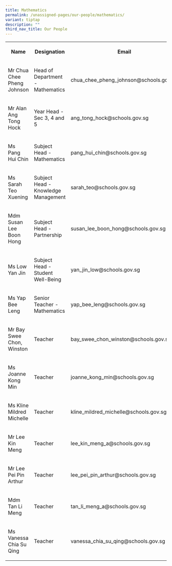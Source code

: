 ```yaml
---
title: Mathematics
permalink: /unassigned-pages/our-people/mathematics/
variant: tiptap
description: ""
third_nav_title: Our People
---
```

<p></p><table><tbody><tr><th rowspan="1" colspan="1"><p>Name</p></th><th rowspan="1" colspan="1"><p>Designation</p></th><th rowspan="1" colspan="1"><p>Email</p></th></tr><tr><td rowspan="1" colspan="1"><p>Mr Chua Chee Pheng Johnson</p></td><td rowspan="1" colspan="1"><p>Head of Department - Mathematics</p></td><td rowspan="1" colspan="1"><p>chua_chee_pheng_johnson@schools.gov.sg</p></td></tr><tr><td rowspan="1" colspan="1"><p>Mr Alan Ang Tong Hock</p></td><td rowspan="1" colspan="1"><p>Year Head - Sec 3, 4 and 5</p></td><td rowspan="1" colspan="1"><p>ang_tong_hock@schools.gov.sg</p></td></tr><tr><td rowspan="1" colspan="1"><p>Ms Pang Hui Chin</p></td><td rowspan="1" colspan="1"><p>Subject Head - Mathematics</p></td><td rowspan="1" colspan="1"><p>pang_hui_chin@schools.gov.sg</p></td></tr><tr><td rowspan="1" colspan="1"><p>Ms Sarah Teo Xuening</p></td><td rowspan="1" colspan="1"><p>Subject Head - Knowledge Management</p></td><td rowspan="1" colspan="1"><p>sarah_teo@schools.gov.sg</p></td></tr><tr><td rowspan="1" colspan="1"><p>Mdm Susan Lee Boon Hong</p></td><td rowspan="1" colspan="1"><p>Subject Head - Partnership</p></td><td rowspan="1" colspan="1"><p>susan_lee_boon_hong@schools.gov.sg</p></td></tr><tr><td rowspan="1" colspan="1"><p>Ms Low Yan Jin</p></td><td rowspan="1" colspan="1"><p>Subject Head - Student Well-Being</p></td><td rowspan="1" colspan="1"><p>yan_jin_low@schools.gov.sg</p></td></tr><tr><td rowspan="1" colspan="1"><p>Ms Yap Bee Leng</p></td><td rowspan="1" colspan="1"><p>Senior Teacher - Mathematics</p></td><td rowspan="1" colspan="1"><p>yap_bee_leng@schools.gov.sg</p></td></tr><tr><td rowspan="1" colspan="1"><p>Mr Bay Swee Chon, Winston</p></td><td rowspan="1" colspan="1"><p>Teacher</p></td><td rowspan="1" colspan="1"><p>bay_swee_chon_winston@schools.gov.sg</p></td></tr><tr><td rowspan="1" colspan="1"><p>Ms Joanne Kong Min</p></td><td rowspan="1" colspan="1"><p>Teacher</p></td><td rowspan="1" colspan="1"><p>joanne_kong_min@schools.gov.sg</p></td></tr><tr><td rowspan="1" colspan="1"><p>Ms Kline Mildred Michelle</p></td><td rowspan="1" colspan="1"><p>Teacher</p></td><td rowspan="1" colspan="1"><p>kline_mildred_michelle@schools.gov.sg</p></td></tr><tr><td rowspan="1" colspan="1"><p>Mr Lee Kin Meng</p></td><td rowspan="1" colspan="1"><p>Teacher</p></td><td rowspan="1" colspan="1"><p>lee_kin_meng_a@schools.gov.sg</p></td></tr><tr><td rowspan="1" colspan="1"><p>Mr Lee Pei Pin Arthur</p></td><td rowspan="1" colspan="1"><p>Teacher</p></td><td rowspan="1" colspan="1"><p>lee_pei_pin_arthur@schools.gov.sg</p></td></tr><tr><td rowspan="1" colspan="1"><p>Mdm Tan Li Meng</p></td><td rowspan="1" colspan="1"><p>Teacher</p></td><td rowspan="1" colspan="1"><p>tan_li_meng_a@schools.gov.sg</p></td></tr><tr><td rowspan="1" colspan="1"><p>Ms Vanessa Chia Su Qing</p></td><td rowspan="1" colspan="1"><p>Teacher</p></td><td rowspan="1" colspan="1"><p>vanessa_chia_su_qing@schools.gov.sg</p></td></tr></tbody></table><p></p>